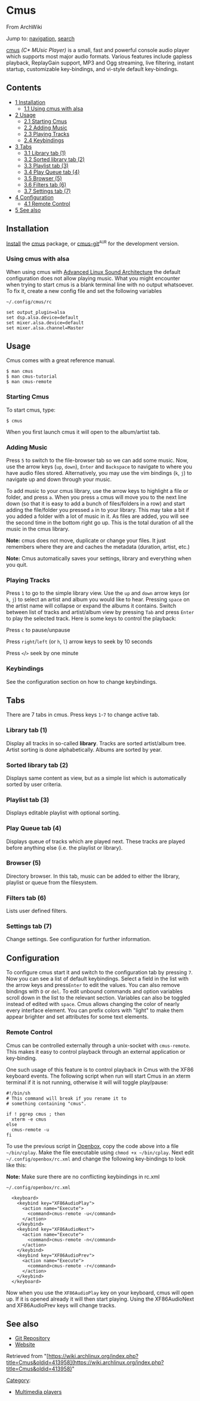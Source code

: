 # Cmus

From ArchWiki

Jump to: [navigation](#column-one), [search](#searchInput)

[cmus](http://cmus.sourceforge.net/) _(C* MUsic Player)_ is a small, fast and powerful console audio player which supports most major audio formats. Various features include gapless playback, ReplayGain support, MP3 and Ogg streaming, live filtering, instant startup, customizable key-bindings, and vi-style default key-bindings.

## Contents

*   [1 Installation](#Installation)
    *   [1.1 Using cmus with alsa](#Using_cmus_with_alsa)
*   [2 Usage](#Usage)
    *   [2.1 Starting Cmus](#Starting_Cmus)
    *   [2.2 Adding Music](#Adding_Music)
    *   [2.3 Playing Tracks](#Playing_Tracks)
    *   [2.4 Keybindings](#Keybindings)
*   [3 Tabs](#Tabs)
    *   [3.1 Library tab (1)](#Library_tab_.281.29)
    *   [3.2 Sorted library tab (2)](#Sorted_library_tab_.282.29)
    *   [3.3 Playlist tab (3)](#Playlist_tab_.283.29)
    *   [3.4 Play Queue tab (4)](#Play_Queue_tab_.284.29)
    *   [3.5 Browser (5)](#Browser_.285.29)
    *   [3.6 Filters tab (6)](#Filters_tab_.286.29)
    *   [3.7 Settings tab (7)](#Settings_tab_.287.29)
*   [4 Configuration](#Configuration)
    *   [4.1 Remote Control](#Remote_Control)
*   [5 See also](#See_also)

## Installation

[Install](/index.php/Install "Install") the [cmus](https://www.archlinux.org/packages/?name=cmus) package, or [cmus-git](https://aur.archlinux.org/packages/cmus-git/)<sup><small>AUR</small></sup> for the development version.

### Using cmus with alsa

When using cmus with [Advanced Linux Sound Architecture](/index.php/Advanced_Linux_Sound_Architecture "Advanced Linux Sound Architecture") the default configuration does not allow playing music. What you might encounter when trying to start cmus is a blank terminal line with no output whatsoever. To fix it, create a new config file and set the following variables

 `~/.config/cmus/rc` 

```
set output_plugin=alsa
set dsp.alsa.device=default
set mixer.alsa.device=default
set mixer.alsa.channel=Master
```

## Usage

Cmus comes with a great reference manual.

```
$ man cmus 
$ man cmus-tutorial
$ man cmus-remote

```

### Starting Cmus

To start cmus, type:

```
$ cmus

```

When you first launch cmus it will open to the album/artist tab.

### Adding Music

Press `5` to switch to the file-browser tab so we can add some music. Now, use the arrow keys (`up`, `down`), `Enter` and `Backspace` to navigate to where you have audio files stored. Alternatively, you may use the vim bindings (`k`, `j`) to navigate up and down through your music.

To add music to your cmus library, use the arrow keys to highlight a file or folder, and press `a`. When you press `a` cmus will move you to the next line down (so that it is easy to add a bunch of files/folders in a row) and start adding the file/folder you pressed `a` in to your library. This may take a bit if you added a folder with a lot of music in it. As files are added, you will see the second time in the bottom right go up. This is the total duration of all the music in the cmus library.

**Note:** cmus does not move, duplicate or change your files. It just remembers where they are and caches the metadata (duration, artist, etc.)

**Note:** Cmus automatically saves your settings, library and everything when you quit.

### Playing Tracks

Press `1` to go to the simple library view. Use the `up` and `down` arrow keys (or `k`, `j`) to select an artist and album you would like to hear. Pressing `space` on the artist name will collapse or expand the albums it contains. Switch between list of tracks and artist/album view by pressing `Tab` and press `Enter` to play the selected track. Here is some keys to control the playback:

Press `c` to pause/unpause

Press `right`/`left` (or `h`, `l`) arrow keys to seek by 10 seconds

Press `<`/`>` seek by one minute

### Keybindings

See the configuration section on how to change keybindings.

## Tabs

There are 7 tabs in cmus. Press keys `1`-`7` to change active tab.

### Library tab (1)

Display all tracks in so-called **library**. Tracks are sorted artist/album tree. Artist sorting is done alphabetically. Albums are sorted by year.

### Sorted library tab (2)

Displays same content as view, but as a simple list which is automatically sorted by user criteria.

### Playlist tab (3)

Displays editable playlist with optional sorting.

### Play Queue tab (4)

Displays queue of tracks which are played next. These tracks are played before anything else (i.e. the playlist or library).

### Browser (5)

Directory browser. In this tab, music can be added to either the library, playlist or queue from the filesystem.

### Filters tab (6)

Lists user defined filters.

### Settings tab (7)

Change settings. See configuration for further information.

## Configuration

To configure cmus start it and switch to the configuration tab by pressing `7`. Now you can see a list of default keybindings. Select a field in the list with the arrow keys and press`Enter` to edit the values. You can also remove bindings with `D` or `del`. To edit unbound commands and option variables scroll down in the list to the relevant section. Variables can also be toggled instead of edited with `space`. Cmus allows changing the color of nearly every interface element. You can prefix colors with "light" to make them appear brighter and set attributes for some text elements.

### Remote Control

Cmus can be controlled externally through a unix-socket with `cmus-remote`. This makes it easy to control playback through an external application or key-binding.

One such usage of this feature is to control playback in Cmus with the XF86 keyboard events. The following script when run will start Cmus in an xterm terminal if it is not running, otherwise it will will toggle play/pause:

```
#!/bin/sh
# This command will break if you rename it to
# something containing "cmus".

if ! pgrep cmus ; then
  xterm -e cmus
else
  cmus-remote -u
fi
```

To use the previous script in [Openbox](/index.php/Openbox "Openbox"), copy the code above into a file `~/bin/cplay`. Make the file executable using `chmod +x ~/bin/cplay`. Next edit `~/.config/openbox/rc.xml` and change the following key-bindings to look like this:

**Note:** Make sure there are no conflicting keybindings in rc.xml

 `~/.config/openbox/rc.xml` 

```
  <keyboard>
    <keybind key="XF86AudioPlay">
      <action name="Execute">
        <command>cmus-remote -u</command>
      </action>
    </keybind>
    <keybind key="XF86AudioNext">
      <action name="Execute">
        <command>cmus-remote -n</command>
      </action>
    </keybind>
    <keybind key="XF86AudioPrev">
      <action name="Execute">
        <command>cmus-remote -r</command>
      </action>
    </keybind>
  </keyboard>

```

Now when you use the `XF86AudioPlay` key on your keyboard, cmus will open up. If it is opened already it will then start playing. Using the XF86AudioNext and XF86AudioPrev keys will change tracks.

## See also

*   [Git Repository](https://github.com/cmus/cmus)
*   [Website](https://cmus.github.io/)

Retrieved from "[https://wiki.archlinux.org/index.php?title=Cmus&oldid=413958](https://wiki.archlinux.org/index.php?title=Cmus&oldid=413958)"

[Category](/index.php/Special:Categories "Special:Categories"):

*   [Multimedia players](/index.php/Category:Multimedia_players "Category:Multimedia players")